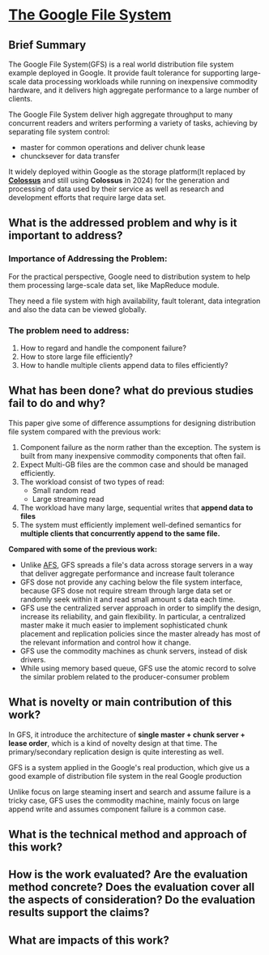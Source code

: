 # [The Google File System](https://static.googleusercontent.com/media/research.google.com/en//archive/gfs-sosp2003.pdf)

## Brief Summary

The Google File System(GFS)  is a real world distribution file system example deployed in Google. It provide fault tolerance for supporting large-scale data processing workloads while running on inexpensive commodity hardware, and it delivers high aggregate performance to a large number of clients.

The Google File System deliver high aggregate throughput to many concurrent readers and writers performing a variety of tasks, achieving by separating file system control: 

- master for common operations and deliver chunk lease
- chuncksever for data transfer

It widely deployed within Google as the storage platform(It replaced by [**Colossus**](https://cloud.google.com/blog/products/storage-data-transfer/a-peek-behind-colossus-googles-file-system) and still using **Colossus** in 2024) for the generation and processing of data used by their service as well as research and development efforts that require large data set.



## What is the addressed problem and why is it important to address?

### Importance of Addressing the Problem:

For the practical perspective, Google need to distribution system to help them processing large-scale data set, like MapReduce module.

They need a file system with high availability, fault tolerant, data integration and also the data can be viewed globally.

### The problem need to address:

1. How to regard and handle the component failure?
2. How to store large file efficiently?
3. How to handle multiple clients append data to files efficiently?



## What has been done? what do previous studies fail to do and why?

This paper give some of difference assumptions for designing distribution file system compared with the previous work:

1. Component failure as the norm rather than the exception. The system is built from many inexpensive commodity components that often fail.
2. Expect Multi-GB files are the common case and should be managed efficiently.
3. The workload consist of two types of read:
   - Small random read
   - Large streaming read
4. The workload have many large, sequential writes that **append data to files**
5. The system must efficiently implement well-defined semantics for **multiple clients that concurrently append to the same file.**



**Compared with some of the previous work:**

- Unlike [AFS](https://dl.acm.org/doi/pdf/10.1145/35037.35059), GFS spreads a file's data across storage servers in a way that deliver aggregate performance and increase fault tolerance
- GFS dose not provide any caching below the file system interface, because GFS dose not require stream through large data set or randomly seek within it and read small amount s data each time.
- GFS use the centralized server approach in order to simplify the design, increase its reliability, and gain flexibility. 
  In particular, a centralized master make it much easier to implement sophisticated chunk placement and replication policies since the master already has most of the relevant information and control how it change.
- GFS use the commodity machines as chunk servers, instead of disk drivers.
- While using memory based queue, GFS use the atomic record to solve the similar problem related to the producer-consumer problem



## What is novelty or main contribution of this work?

In GFS, it introduce the architecture of **single master + chunk server + lease order**, which is a kind of novelty design at that time. The primary/secondary replication design is quite interesting as well.

GFS is a system applied in the Google's real production, which give us a good example of distribution file system in the real Google production

Unlike focus on large steaming insert and search and assume failure is a tricky case, GFS uses the commodity machine, mainly focus on large append write and assumes component failure is a common case.

## What is the technical method and approach of this work?



## How is the work evaluated? Are the evaluation method concrete? Does the evaluation cover all the aspects of consideration? Do the evaluation results support the claims?



## What are impacts of this work?

